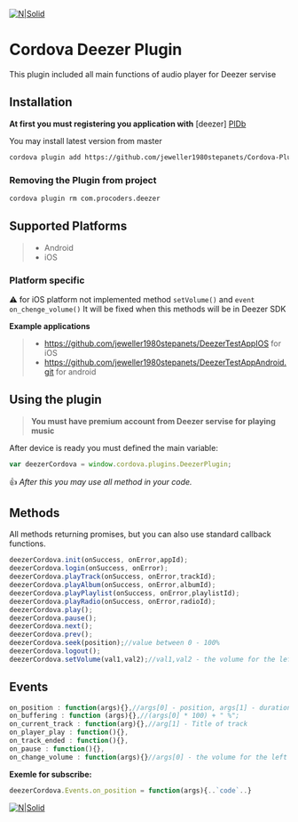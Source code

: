 
[![N|Solid](http://procoders.tech/art/powered.png)](http://procoders.tech/)

# Cordova Deezer Plugin
This plugin included all main functions of audio player for Deezer servise

## Installation
**At first you must registering you application with** [deezer] [PlDb]

You may install latest version from master
```sh
cordova plugin add https://github.com/jeweller1980stepanets/Cordova-Plugin-Deezer-IOS-ANDROID
```
### Removing the Plugin from project
```sh
cordova plugin rm com.procoders.deezer
```
## Supported Platforms
> - Android
> - iOS


### Platform specific
:warning: for iOS platform not implemented method `setVolume()` and `event on_chenge_volume()`
It will be fixed when this methods will be in Deezer SDK

**Example applications**
> - https://github.com/jeweller1980stepanets/DeezerTestAppIOS for iOS
> - https://github.com/jeweller1980stepanets/DeezerTestAppAndroid.git for android

## Using the plugin
> **You must have premium account from Deezer servise for playing music**

After device is ready you must defined the main variable:
```javascript
var deezerCordova = window.cordova.plugins.DeezerPlugin;
```
:thumbsup: *After this you may use all method in your code.*

## Methods
All methods returning promises, but you can also use standard callback functions.

```javascript
deezerCordova.init(onSuccess, onError,appId);
deezerCordova.login(onSuccess, onError);
deezerCordova.playTrack(onSuccess, onError,trackId);
deezerCordova.playAlbum(onSuccess, onError,albumId);
deezerCordova.playPlaylist(onSuccess, onError,playlistId);
deezerCordova.playRadio(onSuccess, onError,radioId);
deezerCordova.play();
deezerCordova.pause();
deezerCordova.next();
deezerCordova.prev();
deezerCordova.seek(position);//value between 0 - 100%
deezerCordova.logout();
deezerCordova.setVolume(val1,val2);//val1,val2 - the volume for the left and right channel (between 0-100%)
```

## Events
```javascript
on_position : function(args){},//args[0] - position, args[1] - duration
on_buffering : function (args){},//(args[0] * 100) + " %";
on_current_track : function(arg){},//arg[1] - Title of track
on_player_play : function(){},
on_track_ended : function(){},
on_pause : function(){},
on_change_volume : function(args){}//args[0] - the volume for the left channel (between 0 and 100%), args[1] -  the volume for the right channel (between 0 and 100%)
```

**Exemle for subscribe:**
```javascript
deezerCordova.Events.on_position = function(args){..`code`..}
```


[PlDb]:<http://developers.deezer.com/sdk/ios>


[![N|Solid](http://procoders.tech/art/powered.png)](http://procoders.tech/)

